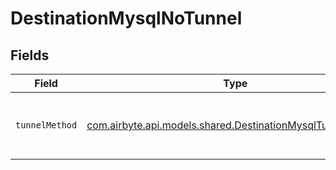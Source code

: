 # DestinationMysqlNoTunnel


## Fields

| Field                                                                                                             | Type                                                                                                              | Required                                                                                                          | Description                                                                                                       |
| ----------------------------------------------------------------------------------------------------------------- | ----------------------------------------------------------------------------------------------------------------- | ----------------------------------------------------------------------------------------------------------------- | ----------------------------------------------------------------------------------------------------------------- |
| `tunnelMethod`                                                                                                    | [com.airbyte.api.models.shared.DestinationMysqlTunnelMethod](../../models/shared/DestinationMysqlTunnelMethod.md) | :heavy_check_mark:                                                                                                | No ssh tunnel needed to connect to database                                                                       |